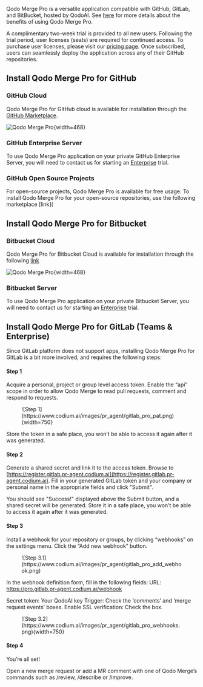 Qodo Merge Pro is a versatile application compatible with GitHub, GitLab, and BitBucket, hosted by QodoAI.
See [here](https://qodo-merge-docs.qodo.ai/overview/pr_agent_pro/) for more details about the benefits of using Qodo Merge Pro.

A complimentary two-week trial is provided to all new users. Following the trial period, user licenses (seats) are required for continued access.
To purchase user licenses, please visit our [pricing page](https://www.qodo.ai/pricing/).
Once subscribed, users can seamlessly deploy the application across any of their GitHub repositories.

## Install Qodo Merge Pro for GitHub

### GitHub Cloud

Qodo Merge Pro for GitHub cloud is available for installation through the [GitHub Marketplace](https://github.com/apps/qodo-merge-pro).

![Qodo Merge Pro](https://codium.ai/images/pr_agent/pr_agent_pro_install.png){width=468}

### GitHub Enterprise Server

To use Qodo Merge Pro application on your private GitHub Enterprise Server, you will need to contact us for starting an [Enterprise](https://www.codium.ai/pricing/) trial.

### GitHub Open Source Projects

For open-source projects, Qodo Merge Pro is available for free usage. To install Qodo Merge Pro for your open-source repositories, use the following marketplace [link](

## Install Qodo Merge Pro for Bitbucket

###  Bitbucket Cloud

Qodo Merge Pro for Bitbucket Cloud is available for installation through the following [link](https://bitbucket.org/site/addons/authorize?addon_key=d6df813252c37258)

![Qodo Merge Pro](https://qodo.ai/images/pr_agent/pr_agent_pro_bitbucket_install.png){width=468}

### Bitbucket Server

To use Qodo Merge Pro application on your private Bitbucket Server, you will need to contact us for starting an [Enterprise](https://www.codium.ai/pricing/) trial.


## Install Qodo Merge Pro for GitLab (Teams & Enterprise)

Since GitLab platform does not support apps, installing Qodo Merge Pro for GitLab is a bit more involved, and requires the following steps:

#### Step 1

Acquire a personal, project or group level access token. Enable the “api” scope in order to allow Qodo Merge to read pull requests, comment and respond to requests.

<figure markdown="1">
![Step 1](https://www.codium.ai/images/pr_agent/gitlab_pro_pat.png){width=750}
</figure>

Store the token in a safe place, you won’t be able to access it again after it was generated.

#### Step 2

Generate a shared secret and link it to the access token. Browse to [https://register.gitlab.pr-agent.codium.ai](https://register.gitlab.pr-agent.codium.ai).
Fill in your generated GitLab token and your company or personal name in the appropriate fields and click "Submit".

You should see "Success!" displayed above the Submit button, and a shared secret will be generated. Store it in a safe place, you won’t be able to access it again after it was generated.

#### Step 3

Install a webhook for your repository or groups, by clicking “webhooks” on the settings menu. Click the “Add new webhook” button.

<figure markdown="1">
![Step 3.1](https://www.codium.ai/images/pr_agent/gitlab_pro_add_webhook.png)
</figure>

In the webhook definition form, fill in the following fields:
URL: https://pro.gitlab.pr-agent.codium.ai/webhook

Secret token: Your QodoAI key
Trigger: Check the ‘comments’ and ‘merge request events’ boxes.
Enable SSL verification: Check the box.

<figure markdown="1">
![Step 3.2](https://www.codium.ai/images/pr_agent/gitlab_pro_webhooks.png){width=750}
</figure>

#### Step 4

You’re all set!

Open a new merge request or add a MR comment with one of Qodo Merge’s commands such as /review, /describe or /improve.
